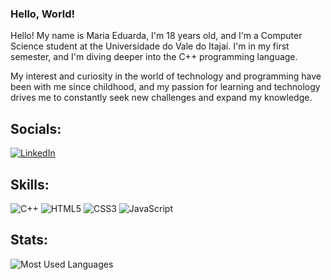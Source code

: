 ### Hello, World!

Hello! My name is Maria Eduarda, I'm 18 years old, and I'm a Computer Science student at the Universidade do Vale do Itajaí. I'm in my first semester, and I'm diving deeper into the C++ programming language.

My interest and curiosity in the world of technology and programming have been with me since childhood, and my passion for learning and technology drives me to constantly seek new challenges and expand my knowledge.


## Socials:
[![LinkedIn](https://img.shields.io/badge/LinkedIn-ffc0cb.svg?style=for-the-badge&logo=LinkedIn&logoColor=0A66C2)](https://www.linkedin.com/in/maria-eduarda-lima23/)

## Skills:
![C++](https://img.shields.io/badge/c++-pink.svg?style=for-the-badge&logo=c%2B%2B&logoColor=white)
![HTML5](https://img.shields.io/badge/html5-pink.svg?style=for-the-badge&logo=html5&logoColor=white)
![CSS3](https://img.shields.io/badge/css3-pink.svg?style=for-the-badge&logo=css3&logoColor=white)
![JavaScript](https://img.shields.io/badge/javascript-pink.svg?style=for-the-badge&logo=javascript&logoColor=white)

## Stats:
![Most Used Languages](https://github-readme-stats.vercel.app/api/top-langs/?username=marias1lva&layout=donut&bg_color=ffc0cb&title_color=27292e&border_radius=20)



<!--
**marias1lva/marias1lva** is a ✨ _special_ ✨ repository because its `README.md` (this file) appears on your GitHub profile.

Here are some ideas to get you started:

- 🔭 I’m currently working on ...
- 🌱 I’m currently learning ...
- 👯 I’m looking to collaborate on ...
- 🤔 I’m looking for help with ...
- 💬 Ask me about ...
- 📫 How to reach me: ...
- 😄 Pronouns: ...
- ⚡ Fun fact: ...
-->
